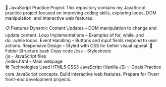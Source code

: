 


🚀 JavaScript Practice Project
This repository contains my JavaScript practice project focused on improving coding skills, exploring loops, DOM manipulation, and interactive web features.

📋 Features
Dynamic Content Updates – DOM manipulation to change and update content.
Loop Implementations – Examples of for, while, and do...while loops.
Event Handling – Buttons and input fields respond to user actions.
Responsive Design – Styled with CSS for better visual appeal.
📂 Folder Structure
bash
Copy code
/css - Stylesheets  
/js - JavaScript files  
/index.html - Main webpage  
🛠️ Technologies Used
HTML5
CSS3
JavaScript (Vanilla JS)
💡 Goals
Practice core JavaScript concepts.
Build interactive web features.
Prepare for Fiverr front-end development projects.
